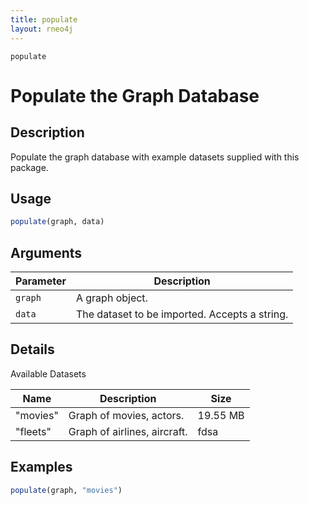 ```yaml
---
title: populate
layout: rneo4j
---
```


`populate`

# Populate the Graph Database

## Description

Populate the graph database with example datasets supplied with this package.

## Usage

```r
populate(graph, data)
```

## Arguments

| Parameter | Description     |
| --------- | --------------- |
| `graph`   | A graph object. |
| `data`    | The dataset to be imported. Accepts a string. |

## Details

Available Datasets

| Name | Description | Size |
| ---- | ----------- | ---- |
| "movies" | Graph of movies, actors. | 19.55 MB |
| "fleets" | Graph of airlines, aircraft. | fdsa |

## Examples

 ```r
 populate(graph, "movies")
 ```